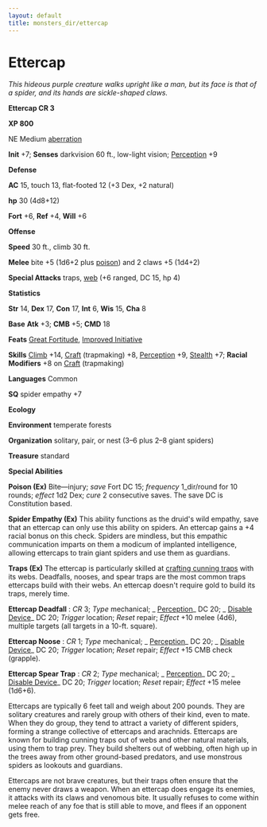 ```yaml
---
layout: default
title: monsters_dir/ettercap
---
```

# Ettercap

_This hideous purple creature walks upright like a man, but its face is that of a spider, and its hands are sickle-shaped claws._

**Ettercap CR 3**

**XP 800**

NE Medium [aberration](../creatureTypes#_aberration)

**Init** +7; **Senses** darkvision 60 ft., low-light vision; [Perception](../../skills_dir/perception#_perception) +9

**Defense**

**AC** 15, touch 13, flat-footed 12 (+3 Dex, +2 natural)

**hp** 30 (4d8+12)

**Fort** +6, **Ref** +4, **Will** +6

**Offense**

**Speed** 30 ft., climb 30 ft.

**Melee** bite +5 (1d6+2 plus [poison](../universalMonsterRules#_poison)) and 2 claws +5 (1d4+2)

**Special Attacks** traps, [web](../universalMonsterRules#_web) (+6 ranged, DC 15, hp 4)

**Statistics**

**Str** 14, **Dex** 17, **Con** 17, **Int** 6, **Wis** 15, **Cha** 8

**Base**  **Atk** +3; **CMB** +5; **CMD** 18

**Feats** [Great Fortitude](../../feats#_great-fortitude), [Improved Initiative](../../feats#_improved-initiative)

**Skills** [Climb](../../skills_dir/climb#_climb) +14, [Craft](../../skills_dir/craft#_craft) (trapmaking) +8, [Perception](../../skills_dir/perception#_perception) +9, [Stealth](../../skills_dir/stealth#_stealth) +7; **Racial Modifiers** +8 on [Craft](../../skills_dir/craft#_craft) (trapmaking)

**Languages** Common

**SQ** spider empathy +7

**Ecology**

**Environment** temperate forests

**Organization** solitary, pair, or nest (3–6 plus 2–8 giant spiders)

**Treasure** standard

**Special Abilities**

**Poison (Ex)** Bite—injury; _save_ Fort DC 15; _frequency_ 1_dir/round for 10 rounds; _effect_ 1d2 Dex; _cure_ 2 consecutive saves. The save DC is Constitution based.

**Spider Empathy (Ex)** This ability functions as the druid's wild empathy, save that an ettercap can only use this ability on spiders. An ettercap gains a +4 racial bonus on this check. Spiders are mindless, but this empathic communication imparts on them a modicum of implanted intelligence, allowing ettercaps to train giant spiders and use them as guardians.

**Traps (Ex)** The ettercap is particularly skilled at [crafting cunning traps](../../environment#_traps) with its webs. Deadfalls, nooses, and spear traps are the most common traps ettercaps build with their webs. An ettercap doesn't require gold to build its traps, merely time.

**Ettercap Deadfall** : _CR_ 3; _Type_ mechanical; _ [Perception](../../skills_dir/perception#_perception)_ DC 20; _ [Disable Device](../../skills_dir/disableDevice#_disable-device)_ DC 20; _Trigger_ location; _Reset_ repair; _Effect_ +10 melee (4d6), multiple targets (all targets in a 10-ft. square).

**Ettercap Noose** : _CR_ 1; _Type_ mechanical; _ [Perception](../../skills_dir/perception#_perception)_ DC 20; _ [Disable Device](../../skills_dir/disableDevice#_disable-device)_ DC 20; _Trigger_ location; _Reset_ repair; _Effect_ +15 CMB check (grapple).

**Ettercap Spear Trap** : _CR_ 2; _Type_ mechanical; _ [Perception](../../skills_dir/perception#_perception)_ DC 20; _ [Disable Device](../../skills_dir/disableDevice#_disable-device)_ DC 20; _Trigger_ location; _Reset_ repair; _Effect_ +15 melee (1d6+6).

Ettercaps are typically 6 feet tall and weigh about 200 pounds. They are solitary creatures and rarely group with others of their kind, even to mate. When they do group, they tend to attract a variety of different spiders, forming a strange collective of ettercaps and arachnids. Ettercaps are known for building cunning traps out of webs and other natural materials, using them to trap prey. They build shelters out of webbing, often high up in the trees away from other ground-based predators, and use monstrous spiders as lookouts and guardians.

Ettercaps are not brave creatures, but their traps often ensure that the enemy never draws a weapon. When an ettercap does engage its enemies, it attacks with its claws and venomous bite. It usually refuses to come within melee reach of any foe that is still able to move, and flees if an opponent gets free.

